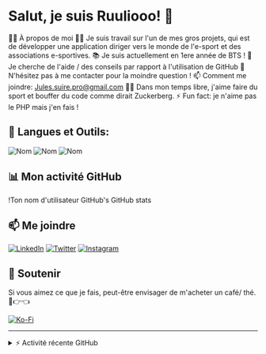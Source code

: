 # Salut, je suis Ruuliooo! 👋
🙋‍♂️ À propos de moi
👨‍💻 Je suis travail sur l'un de mes gros projets, qui est de développer une application diriger vers le monde de l'e-sport et des associations e-sportives.
📚 Je suis actuellement en 1ere année de BTS !
🤔 Je cherche de l'aide / des conseils par rapport à l'utilisation de GitHub
💬 N'hésitez pas à me contacter pour la moindre question !
📫 Comment me joindre: Jules.suire.pro@gmail.com
🧗‍♂️ Dans mon temps libre, j'aime faire du sport et bouffer du code comme dirait Zuckerberg.
⚡️ Fun fact: je n'aime pas le PHP mais j'en fais !

## 🚀 Langues et Outils:
![Nom](lien_vers_l'icône) ![Nom](lien_vers_l'icône) ![Nom](lien_vers_l'icône)


## 📊 Mon activité GitHub
!Ton nom d'utilisateur GitHub's GitHub stats

## 📫 Me joindre
[![LinkedIn](https://img.shields.io/badge/LinkedIn-Nom_Profile-blue?style=flat&logo=linkedin)](ton_lien_LinkedIn)
[![Twitter](https://img.shields.io/badge/Twitter-Nom_Profile-blue?style=flat&logo=twitter)](ton_lien_Twitter)
[![Instagram](https://img.shields.io/badge/Instagram-Nom_Profile-e4405f?style=flat&logo=instagram)](ton_lien_Instagram)

## 💖 Soutenir
Si vous aimez ce que je fais, peut-être envisager de m'acheter un café/ thé. 🥺👉👈

[![Ko-Fi](https://www.ko-fi.com/img/githubbutton_sm.svg)](ton_lien_KoFi)

---

<details>
  <summary>⚡ Activité récente GitHub</summary>
  <!--START_SECTION:activity-->
  
Mon activité récente...<!--END_SECTION:activity-->
</details>
